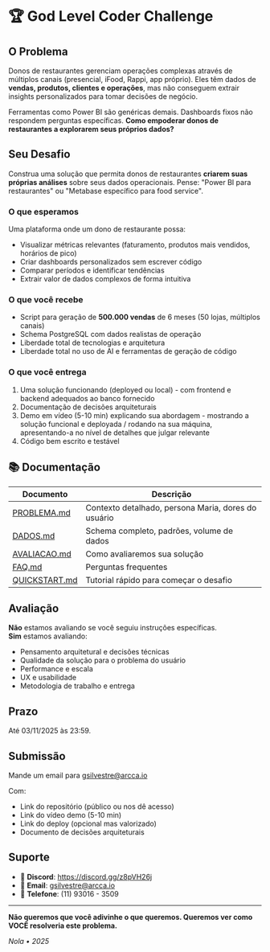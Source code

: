 # 🏆 God Level Coder Challenge

## O Problema

Donos de restaurantes gerenciam operações complexas através de múltiplos canais (presencial, iFood, Rappi, app próprio). Eles têm dados de **vendas, produtos, clientes e operações**, mas não conseguem extrair insights personalizados para tomar decisões de negócio.

Ferramentas como Power BI são genéricas demais. Dashboards fixos não respondem perguntas específicas. **Como empoderar donos de restaurantes a explorarem seus próprios dados?**

## Seu Desafio

Construa uma solução que permita donos de restaurantes **criarem suas próprias análises** sobre seus dados operacionais. Pense: "Power BI para restaurantes" ou "Metabase específico para food service".

### O que esperamos

Uma plataforma onde um dono de restaurante possa:
- Visualizar métricas relevantes (faturamento, produtos mais vendidos, horários de pico)
- Criar dashboards personalizados sem escrever código
- Comparar períodos e identificar tendências
- Extrair valor de dados complexos de forma intuitiva

### O que você recebe

- Script para geração de **500.000 vendas** de 6 meses (50 lojas, múltiplos canais)
- Schema PostgreSQL com dados realistas de operação
- Liberdade total de tecnologias e arquitetura
- Liberdade total no uso de AI e ferramentas de geração de código

### O que você entrega

1. Uma solução funcionando (deployed ou local) - com frontend e backend adequados ao banco fornecido
2. Documentação de decisões arquiteturais
3. Demo em vídeo (5-10 min) explicando sua abordagem - mostrando a solução funcional e deployada / rodando na sua máquina, apresentando-a no nível de detalhes que julgar relevante
4. Código bem escrito e testável

## 📚 Documentação

| Documento | Descrição |
|-----------|-----------|
| [PROBLEMA.md](./PROBLEMA.md) | Contexto detalhado, persona Maria, dores do usuário |
| [DADOS.md](./DADOS.md) | Schema completo, padrões, volume de dados |
| [AVALIACAO.md](./AVALIACAO.md) | Como avaliaremos sua solução |
| [FAQ.md](./FAQ.md) | Perguntas frequentes |
| [QUICKSTART.md](./QUICKSTART.md) | Tutorial rápido para começar o desafio |

## Avaliação

**Não** estamos avaliando se você seguiu instruções específicas.  
**Sim** estamos avaliando:
- Pensamento arquitetural e decisões técnicas
- Qualidade da solução para o problema do usuário
- Performance e escala
- UX e usabilidade
- Metodologia de trabalho e entrega


## Prazo

Até 03/11/2025 às 23:59.

## Submissão

Mande um email para gsilvestre@arcca.io

Com:
- Link do repositório (público ou nos dê acesso)
- Link do vídeo demo (5-10 min)
- Link do deploy (opcional mas valorizado)
- Documento de decisões arquiteturais

## Suporte
- 💬 **Discord**: https://discord.gg/z8pVH26j
- 📧 **Email**: gsilvestre@arcca.io
- 📧 **Telefone**: (11) 93016 - 3509

---

**Não queremos que você adivinhe o que queremos. Queremos ver como VOCÊ resolveria este problema.**

_Nola • 2025_
